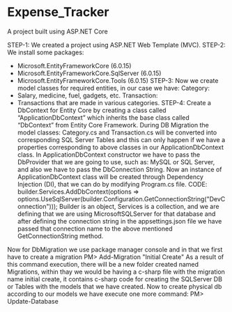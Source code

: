 # Expense_Tracker
A project built using ASP.NET Core

STEP-1:
We created a project using ASP.NET Web Template (MVC).
STEP-2:
We install some packages: 
-	Microsoft.EntityFrameworkCore (6.0.15)
-	Microsoft.EntityFrameworkCore.SqlServer (6.0.15)
-	Microsoft.EntityFrameworkCore.Tools (6.0.15)
STEP-3:
Now we create model classes for required entities, in our case we have:
Category:
-	Salary, medicine, fuel, gadgets, etc.
Transaction:
-	Transactions that are made in various categories.
STEP-4:
Create a DbContext for Entity Core by creating a class called “ApplicationDbContext” which inherits the base class called “DbContext” from Entity Core Framework.
During DB Migration the model classes: Category.cs and Transaction.cs will be converted into corresponding SQL Server Tables and this can only happen if we have a properties corresponding to above classes in our ApplicationDbContext class.
In ApplicationDbContext constructor we have to pass the DbProvider that we are going to use, such as: MySQL or SQL Server, and also we have to pass the DbConnection String.
Now an instance of ApplicationDbContext class will be created through Dependency Injection (DI), that we can do by modifying Program.cs file.
CODE:
builder.Services.AddDbContext<ApplicationDbContext>(options => options.UseSqlServer(builder.Configuration.GetConnectionString("DevConnection")));
Builder is an object, Services is a collection, and we are defining that we are using MicrosoftSQLServer for that database and after defining the connection string in the appsettings.json file we have passed that connection name to the above mentioned GetConnectionString method.

Now for DbMigration we use package manager console and in that we first have to create a migration
PM> Add-Migration "Initial Create"
As a result of this command execution, there will be a new folder created named Migrations, within thay we would be having a c-sharp file with the migration name initial create, it contains c-sharp code for creating the SQLServer DB or Tables with the models that we have created.
Now to create physical db according to our models we have execute one more command:
PM> Update-Database
